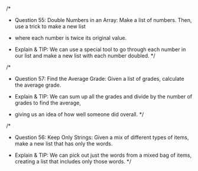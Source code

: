 /\*

- Question 55: Double Numbers in an Array: Make a list of numbers. Then, use a trick to make a new list
- where each number is twice its original value.

- Explain & TIP: We can use a special tool to go through each number in our list and make a new list with each number doubled.
  \*/

/\*

- Question 57: Find the Average Grade: Given a list of grades, calculate the average grade.

- Explain & TIP: We can sum up all the grades and divide by the number of grades to find the average,
- giving us an idea of how well someone did overall.
  \*/

/\*

- Question 56: Keep Only Strings: Given a mix of different types of items, make a new list that has only the words.

- Explain & TIP: We can pick out just the words from a mixed bag of items, creating a list that includes only those words.
  \*/
